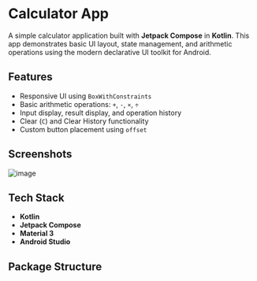 # Calculator App

A simple calculator application built with **Jetpack Compose** in **Kotlin**. This app demonstrates basic UI layout, state management, and arithmetic operations using the modern declarative UI toolkit for Android.

## Features

- Responsive UI using `BoxWithConstraints`
- Basic arithmetic operations: `+`, `-`, `×`, `÷`
- Input display, result display, and operation history
- Clear (`C`) and Clear History functionality
- Custom button placement using `offset`

## Screenshots

![image](https://github.com/user-attachments/assets/02ffe535-2570-4328-a26c-ee6ebec3f98c)


## Tech Stack

- **Kotlin**
- **Jetpack Compose**
- **Material 3**
- **Android Studio**

## Package Structure

```kotlin
